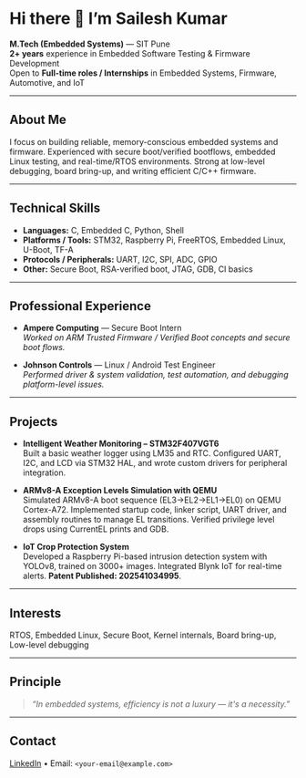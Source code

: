 # Hi there 👋 I’m Sailesh Kumar

**M.Tech (Embedded Systems)** — SIT Pune  
**2+ years** experience in Embedded Software Testing & Firmware Development  
Open to **Full-time roles / Internships** in Embedded Systems, Firmware, Automotive, and IoT  

---

## About Me
I focus on building reliable, memory-conscious embedded systems and firmware. Experienced with secure boot/verified bootflows, embedded Linux testing, and real-time/RTOS environments. Strong at low-level debugging, board bring-up, and writing efficient C/C++ firmware.

---

## Technical Skills
- **Languages:** C, Embedded C, Python, Shell  
- **Platforms / Tools:** STM32, Raspberry Pi, FreeRTOS, Embedded Linux, U-Boot, TF-A  
- **Protocols / Peripherals:** UART, I2C, SPI, ADC, GPIO  
- **Other:** Secure Boot, RSA-verified boot, JTAG, GDB, CI basics  

---

## Professional Experience
- **Ampere Computing** — Secure Boot Intern  
  *Worked on ARM Trusted Firmware / Verified Boot concepts and secure boot flows.*  

- **Johnson Controls** — Linux / Android Test Engineer  
  *Performed driver & system validation, test automation, and debugging platform-level issues.*  

---

## Projects
- **Intelligent Weather Monitoring – STM32F407VGT6**  
  Built a basic weather logger using LM35 and RTC. Configured UART, I2C, and LCD via STM32 HAL, and wrote custom drivers for peripheral integration.  

- **ARMv8-A Exception Levels Simulation with QEMU**  
  Simulated ARMv8-A boot sequence (EL3→EL2→EL1→EL0) on QEMU Cortex-A72. Implemented startup code, linker script, UART driver, and assembly routines to manage EL transitions. Verified privilege level drops using CurrentEL prints and GDB.  

- **IoT Crop Protection System**  
  Developed a Raspberry Pi-based intrusion detection system with YOLOv8, trained on 3000+ images. Integrated Blynk IoT for real-time alerts. **Patent Published: 202541034995**.  

---

## Interests
RTOS, Embedded Linux, Secure Boot, Kernel internals, Board bring-up, Low-level debugging  

---

## Principle
> *“In embedded systems, efficiency is not a luxury — it's a necessity.”*  

---

## Contact
[LinkedIn](https://www.linkedin.com/in/sailesh-kumar-pasam-369829196/) • Email: `<your-email@example.com>`  
